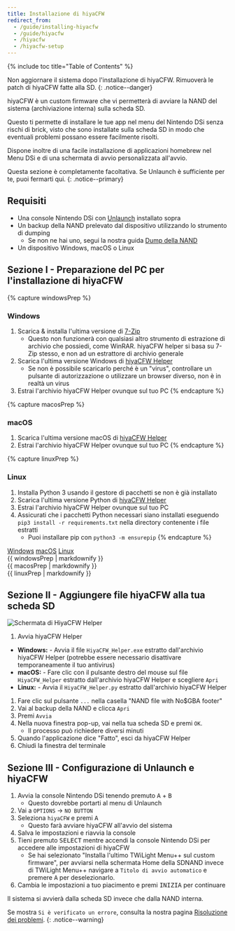 ```yaml
---
title: Installazione di hiyaCFW
redirect_from:
  - /guide/installing-hiyacfw
  - /guide/hiyacfw
  - /hiyacfw
  - /hiyacfw-setup
---
```


{% include toc title="Table of Contents" %}

Non aggiornare il sistema dopo l'installazione di hiyaCFW. Rimuoverà le patch di hiyaCFW fatte alla SD.
{: .notice--danger}

hiyaCFW è un custom firmware che vi permetterà di avviare la NAND del sistema (archiviazione interna) sulla scheda SD.

Questo ti permette di installare le tue app nel menu del Nintendo DSi senza rischi di brick, visto che sono installate sulla scheda SD in modo che eventuali problemi possano essere facilmente risolti.

Dispone inoltre di una facile installazione di applicazioni homebrew nel Menu DSi e di una schermata di avvio personalizzata all'avvio.

Questa sezione è completamente facoltativa. Se Unlaunch è sufficiente per te, puoi fermarti qui.
{: .notice--primary}

## Requisiti
- Una console Nintendo DSi con [Unlaunch](/installing-unlaunch) installato sopra
- Un backup della NAND prelevato dal dispositivo utilizzando lo strumento di dumping
   - Se non ne hai uno, segui la nostra guida [Dump della NAND](dumping-nand)
- Un dispositivo Windows, macOS o Linux

## Sezione I - Preparazione del PC per l'installazione di hiyaCFW

{% capture windowsPrep %}
<noscript>
   <h3>Windows</h3>
</noscript>

1. Scarica & installa l'ultima versione di [7-Zip](https://www.7-zip.org/download.html)
   - Questo non funzionerà con qualsiasi altro strumento di estrazione di archivio che possiedi, come WinRAR. hiyaCFW helper si basa su 7-Zip stesso, e non ad un estrattore di archivio generale
1. Scarica l'ultima versione Windows di [hiyaCFW Helper](https://github.com/mondul/HiyaCFW-Helper/releases)
   - Se non è possibile scaricarlo perché è un "virus", controllare un pulsante di autorizzazione o utilizzare un browser diverso, non è in realtà un virus
1. Estrai l'archivio hiyaCFW Helper ovunque sul tuo PC
{% endcapture %}

{% capture macosPrep %}
<noscript>
   <h3>macOS</h3>
</noscript>

1. Scarica l'ultima versione macOS di [hiyaCFW Helper](https://github.com/mondul/HiyaCFW-Helper/releases)
1. Estrai l'archivio hiyaCFW Helper ovunque sul tuo PC
{% endcapture %}

{% capture linuxPrep %}
<noscript>
   <h3>Linux</h3>
</noscript>

1. Installa Python 3 usando il gestore di pacchetti se non è già installato
1. Scarica l'ultima versione Python di [hiyaCFW Helper](https://github.com/mondul/HiyaCFW-Helper/releases)
1. Estrai l'archivio hiyaCFW Helper ovunque sul tuo PC
1. Assicurati che i pacchetti Python necessari siano installati eseguendo `pip3 install -r requirements.txt` nella directory contenente i file estratti
   - Puoi installare pip con `python3 -m ensurepip`
{% endcapture %}

<div class="tabcontainer">
   <a class="tablinks btn btn--large btn--info delink windows" href="#windowsPrep" onclick="openTab(event, 'windowsPrep')">Windows</a>
   <a class="tablinks btn btn--large btn--info delink macos" href="#macosPrep" onclick="openTab(event, 'macosPrep')">macOS</a>
   <a class="tablinks btn btn--large btn--info delink other" href="#linuxPrep" onclick="openTab(event, 'linuxPrep')">Linux</a>

   <div id="windowsPrep" class="blanktabcontent">{{ windowsPrep | markdownify }}</div>
   <div id="macosPrep" class="blanktabcontent">{{ macosPrep | markdownify }}</div>
   <div id="linuxPrep" class="blanktabcontent">{{ linuxPrep | markdownify }}</div>
</div>

## Sezione II - Aggiungere file hiyaCFW alla tua scheda SD

![Schermata di HiyaCFW Helper](https://image.ibb.co/hhzKRL/Screen-Shot-2018-10-18-at-16-30-18.png)

1. Avvia hiyaCFW Helper
  - **Windows:** - Avvia il file `HiyaCFW_Helper.exe` estratto dall'archivio hiyaCFW Helper (potrebbe essere necessario disattivare temporaneamente il tuo antivirus)
  - **macOS:** - Fare clic con il pulsante destro del mouse sul file `HiyaCFW_Helper` estratto dall'archivio hiyaCFW Helper e scegliere `Apri`
  - **Linux:** - Avvia il `HiyaCFW_Helper.py` estratto dall'archivio hiyaCFW Helper
1. Fare clic sul pulsante `...` nella casella "NAND file with No$GBA footer"
1. Vai al backup della NAND e clicca `Apri`
1. Premi `Avvia`
1. Nella nuova finestra pop-up, vai nella tua scheda SD e premi `OK`.
   - Il processo può richiedere diversi minuti
1. Quando l'applicazione dice "Fatto", esci da hiyaCFW Helper
1. Chiudi la finestra del terminale

## Sezione III - Configurazione di Unlaunch e hiyaCFW

1. Avvia la console Nintendo DSi tenendo premuto <kbd class="face">A</kbd> + <kbd class="face">B</kbd>
   - Questo dovrebbe portarti al menu di Unlaunch
1. Vai a `OPTIONS` -> `NO BUTTON`
1. Seleziona `hiyaCFW` e premi <kbd class="face">A</kbd>
   - Questo farà avviare hiyaCFW all'avvio del sistema
1. Salva le impostazioni e riavvia la console
1. Tieni premuto <kbd>SELECT</kbd> mentre accendi la console Nintendo DSi per accedere alle impostazioni di hiyaCFW
   - Se hai selezionato "Installa l'ultimo TWiLight Menu++ sul custom firmware", per avviarsi nella schermata Home della SDNAND invece di TWiLight Menu++ navigare a `Titolo di avvio automatico` e premere <kbd class="face">A</kbd> per deselezionarlo.
1. Cambia le impostazioni a tuo piacimento e premi <kbd>INIZIA</kbd> per continuare

Il sistema si avvierà dalla scheda SD invece che dalla NAND interna.

Se mostra `Si è verificato un errore`, consulta la nostra pagina [Risoluzione dei problemi](troubleshooting).
{: .notice--warning}

<script src="/assets/js/tabs.js"></script>
